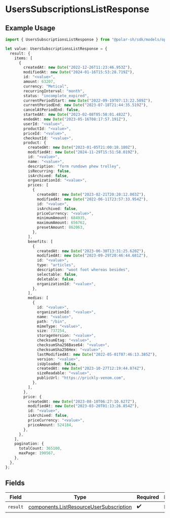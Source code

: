 # UsersSubscriptionsListResponse

## Example Usage

```typescript
import { UsersSubscriptionsListResponse } from "@polar-sh/sdk/models/operations";

let value: UsersSubscriptionsListResponse = {
  result: {
    items: [
      {
        createdAt: new Date("2022-12-26T11:23:46.953Z"),
        modifiedAt: new Date("2024-01-16T15:53:28.719Z"),
        id: "<value>",
        amount: 63207,
        currency: "Metical",
        recurringInterval: "month",
        status: "incomplete_expired",
        currentPeriodStart: new Date("2022-09-19T07:13:22.589Z"),
        currentPeriodEnd: new Date("2023-07-18T21:44:35.519Z"),
        cancelAtPeriodEnd: false,
        startedAt: new Date("2023-02-08T05:58:01.482Z"),
        endedAt: new Date("2023-05-16T08:17:57.191Z"),
        userId: "<value>",
        productId: "<value>",
        priceId: "<value>",
        checkoutId: "<value>",
        product: {
          createdAt: new Date("2023-01-05T21:00:18.180Z"),
          modifiedAt: new Date("2024-11-29T15:51:58.019Z"),
          id: "<value>",
          name: "<value>",
          description: "form rundown phew trolley",
          isRecurring: false,
          isArchived: false,
          organizationId: "<value>",
          prices: [
            {
              createdAt: new Date("2023-02-21T20:20:12.003Z"),
              modifiedAt: new Date("2022-06-11T23:57:33.954Z"),
              id: "<value>",
              isArchived: false,
              priceCurrency: "<value>",
              minimumAmount: 684935,
              maximumAmount: 656762,
              presetAmount: 862063,
            },
          ],
          benefits: [
            {
              createdAt: new Date("2023-06-30T13:31:25.620Z"),
              modifiedAt: new Date("2023-09-29T20:46:44.681Z"),
              id: "<value>",
              type: "articles",
              description: "woot foot whereas besides",
              selectable: false,
              deletable: false,
              organizationId: "<value>",
            },
          ],
          medias: [
            {
              id: "<value>",
              organizationId: "<value>",
              name: "<value>",
              path: "/bin",
              mimeType: "<value>",
              size: 737254,
              storageVersion: "<value>",
              checksumEtag: "<value>",
              checksumSha256Base64: "<value>",
              checksumSha256Hex: "<value>",
              lastModifiedAt: new Date("2022-05-01T07:46:13.385Z"),
              version: "<value>",
              isUploaded: false,
              createdAt: new Date("2023-10-27T12:19:44.874Z"),
              sizeReadable: "<value>",
              publicUrl: "https://prickly-venom.com",
            },
          ],
        },
        price: {
          createdAt: new Date("2023-08-10T06:27:10.627Z"),
          modifiedAt: new Date("2023-03-20T01:13:26.854Z"),
          id: "<value>",
          isArchived: false,
          priceCurrency: "<value>",
          priceAmount: 524184,
        },
      },
    ],
    pagination: {
      totalCount: 365100,
      maxPage: 190567,
    },
  },
};
```

## Fields

| Field                                                                                              | Type                                                                                               | Required                                                                                           | Description                                                                                        |
| -------------------------------------------------------------------------------------------------- | -------------------------------------------------------------------------------------------------- | -------------------------------------------------------------------------------------------------- | -------------------------------------------------------------------------------------------------- |
| `result`                                                                                           | [components.ListResourceUserSubscription](../../models/components/listresourceusersubscription.md) | :heavy_check_mark:                                                                                 | N/A                                                                                                |